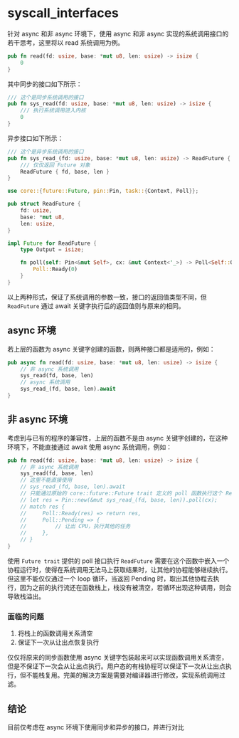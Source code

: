 # syscall_interfaces

针对 async 和非 async 环境下，使用 async 和非 async 实现的系统调用接口的若干思考，这里将以 read 系统调用为例。

```rust
pub fn read(fd: usize, base: *mut u8, len: usize) -> isize {
    0
}
```

其中同步的接口如下所示：

```rust
/// 这个是同步系统调用的接口
pub fn sys_read(fd: usize, base: *mut u8, len: usize) -> isize {
    /// 执行系统调用进入内核
    0
}
```

异步接口如下所示：

```rust
/// 这个是异步系统调用的接口
pub fn sys_read_(fd: usize, base: *mut u8, len: usize) -> ReadFuture {
    /// 仅仅返回 Future 对象
    ReadFuture { fd, base, len }
}

use core::{future::Future, pin::Pin, task::{Context, Poll}};

pub struct ReadFuture {
    fd: usize,
    base: *mut u8,
    len: usize,
}

impl Future for ReadFuture {
    type Output = isize;

    fn poll(self: Pin<&mut Self>, cx: &mut Context<'_>) -> Poll<Self::Output> {
        Poll::Ready(0)
    }
}
```

以上两种形式，保证了系统调用的参数一致，接口的返回值类型不同，但 `ReadFuture` 通过 await 关键字执行后的返回值则与原来的相同。

## async 环境
若上层的函数为 async 关键字创建的函数，则两种接口都是适用的，例如：

```rust
pub async fn read(fd: usize, base: *mut u8, len: usize) -> isize {
    // 非 async 系统调用
    sys_read(fd, base, len)
    // async 系统调用
    sys_read_(fd, base, len).await
}
```

## 非 async 环境

考虑到与已有的程序的兼容性，上层的函数不是由 async 关键字创建的，在这种环境下，不能直接通过 await 使用 async 系统调用，例如：

```rust
pub fn read(fd: usize, base: *mut u8, len: usize) -> isize {
    // 非 async 系统调用
    sys_read(fd, base, len)
    // 这里不能直接使用
    // sys_read_(fd, base, len).await
    // 只能通过原始的 core::future::Future trait 定义的 poll 函数执行这个 ReadFuture
    // let res = Pin::new(&mut sys_read_(fd, base, len)).poll(cx);
    // match res {
    //     Poll::Ready(res) => return res,
    //     Poll::Pending => {
    //         // 让出 CPU，执行其他的任务
    //     },
    // }
}
```

使用 `Future trait` 提供的 poll 接口执行 `ReadFuture` 需要在这个函数中嵌入一个协程运行时，使得在系统调用无法马上获取结果时，让其他的协程能够继续执行。
但这里不能仅仅通过一个 loop 循环，当返回 Pending 时，取出其他协程去执行，因为之前的执行流还在函数栈上，栈没有被清空，若循环出现这种调用，则会导致栈溢出。

### 面临的问题

1. 将栈上的函数调用关系清空
2. 保证下一次从让出点恢复执行

仅仅将原来的同步函数使用 async 关键字包装起来可以实现函数调用关系清空，但是不保证下一次会从让出点执行。用户态的有栈协程可以保证下一次从让出点执行，但不能栈复用。完美的解决方案是需要对编译器进行修改，实现系统调用过滤。

## 结论

目前仅考虑在 async 环境下使用同步和异步的接口，并进行对比

